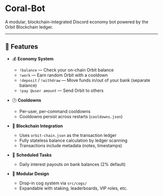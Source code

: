 # Coral-Bot

A modular, blockchain-integrated Discord economy bot powered by the Orbit Blockchain ledger.

---

## 🚀 Features

- 💰 **Economy System**
  - `!balance` — Check your on-chain Orbit balance
  - `!work` — Earn random Orbit with a cooldown
  - `!deposit` / `!withdraw` — Move funds in/out of your bank (separate balance)
  - `!pay @user amount` — Send Orbit to others

- 🕒 **Cooldowns**
  - Per-user, per-command cooldowns
  - Cooldowns persist across restarts (`cooldowns.json`)

- 🧠 **Blockchain Integration**
  - Uses `orbit-chain.json` as the transaction ledger
  - Fully stateless balance calculation by ledger scanning
  - Transactions include metadata (notes, timestamps)

- 📆 **Scheduled Tasks**
  - Daily interest payouts on bank balances (2% default)

- 🧩 **Modular Design**
  - Drop-in cog system via `src/cogs/`
  - Expandable with staking, leaderboards, VIP roles, etc.


